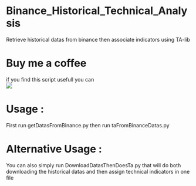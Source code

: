 # Binance_Historical_Technical_Analysis
Retrieve historical datas from binance then associate indicators using TA-lib

# Buy me a coffee
if you find this script usefull you can 
<br><a href="https://www.buymeacoffee.com/octopusman388"><img src="https://img.buymeacoffee.com/button-api/?text=Buy me a coffee&emoji=&slug=octopusman388&button_colour=FFDD00&font_colour=000000&font_family=Cookie&outline_colour=000000&coffee_colour=ffffff" /></a>

# Usage :
First run getDatasFromBinance.py then run taFromBinanceDatas.py

# Alternative Usage :
You can also simply run DownloadDatasThenDoesTa.py that will do both downloading the historical datas and then assign technical indicators in one file
